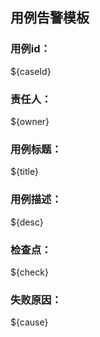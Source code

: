 ## 用例告警模板
### 用例id：
${caseId}
### 责任人：
${owner}
### 用例标题：
${title}
### 用例描述：
${desc}
### 检查点：
${check}
### 失败原因：
${cause}